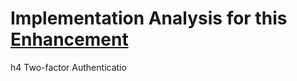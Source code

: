   # Implementation Analysis for this [Enhancement](https://github.com/stephenkearns1/HealthApp_backend/issues/14)

h4 Two-factor Authenticatio
